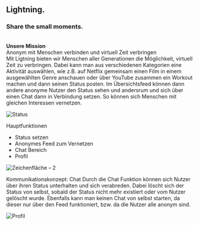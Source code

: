 
## Lightning.
### Share the small moments.


<br> **Unsere Mission** 
<br> Anonym mit Menschen verbinden und virtuell Zeit verbringen 
<br>
Mit Ligtning bieten wir Menschen aller Generationen die Möglichkeit, virtuell Zeit zu verbringen. Dabei kann man aus verschiedenen Kategorien eine Aktivität auswählen, wie z.B. auf Netflix gemeinsam einen Film in einem ausgewählten Genre anschauen oder über YouTube zusammen ein Workout machen und dann seinen Status posten. Im Übersichtsfeed können dann andere anonyme Nutzer den Status sehen und andersrum und sich über einen Chat dann in Verbindung setzen. So können sich Menschen mit gleichen Interessen vernetzen.

![Status](https://user-images.githubusercontent.com/56445993/121700934-b09cb380-cad0-11eb-9001-ddba9c15b7ac.png)

Hauptfunktionen
- Status setzen
- Anonymes Feed zum Vernetzen
- Chat Bereich 
- Profil 

![Zeichenfläche – 2](https://user-images.githubusercontent.com/56445993/121700972-babeb200-cad0-11eb-90e3-b1ac6605a23b.png)

Kommunikationskonzept: Chat
Durch die Chat Funktion können sich Nutzer über ihren Status unterhalten
und sich verabreden. Dabei löscht sich der Status von selbst, sobald
der Status nicht mehr existiert oder vom Nutzer gelöscht wurde.
Ebenfalls kann man keinen Chat von selbst starten, da dieser nur 
über den Feed funktioniert, bzw. da die Nutzer alle anonym sind.

![Profil](https://user-images.githubusercontent.com/56445993/121701058-cf02af00-cad0-11eb-964b-3f5290636625.png)

